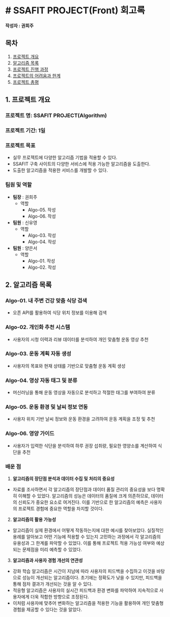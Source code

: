 # # SSAFIT PROJECT(Front) 회고록
**작성자 : 권희주**

## 목차
1. [프로젝트 개요](#1-프로젝트-개요)
2. [알고리즘 목록](#2-알고리즘-목록)
3. [프로젝트 진행 과정](#3-프로젝트-진행-과정)
4. [프로젝트의 어려움과 한계](#4-프로젝트의-어려움과-한계)
5. [프로젝트 총평](#5-프로젝트-총평)

## 1. 프로젝트 개요
### 프로젝트 명: SSAFIT PROJECT(Algorithm)
### 프로젝트 기간: 1일
### 프로젝트 목표
-  실무 프로젝트에 다양한 알고리즘 기법을 적용할 수 있다. 
- SSAFIT 구축 사이트의 다양한 서비스에 적용 가능한 알고리즘을 도출한다. 
- 도출한 알고리즘을 적용한 서비스를 개발할 수 있다. 

### 팀원 및 역할
- **팀장** : 권희주
	- 역할
		- Algo-05. 작성
        - Algo-06. 작성
- **팀원** : 신유영
	- 역할
		- Algo-03. 작성
        - Algo-04. 작성
- **팀원** : 양은서
	- 역할
		- Algo-01. 작성
        - Algo-02. 작성

## 2. 알고리즘 목록
### Algo-01. 내 주변 건강 맞춤 식당 검색
- 오픈 API를 활용하여 식당 위치 정보를 이용해 검색
### Algo-02. 개인화 추천 시스템
- 사용자의 시청 이력과 리뷰 데이터를 분석하여 개인 맞춤형 운동 영상 추천
### Algo-03. 운동 계획 자동 생성
- 사용자의 목표와 현재 상태를 기반으로 맞춤형 운동 계획 생성
### Algo-04. 영상 자동 태그 및 분류
- 머신러닝을 통해 운동 영상을 자동으로 분석하고 적절한 태그를 부여하여 분류
### Algo-05. 운동 환경 및 날씨 정보 연동
- 사용자 위치 기반 날씨 정보와 운동 환경을 고려하여 운동 계획을 조정 및 추천
### Algo-06. 영양 가이드
- 사용자가 입력한 식단을 분석하여 하루 권장 섭취량, 필요한 영양소를 계산하여 식단을 추천

### 배운 점

1. **알고리즘의 장단점 분석과 데이터 수집 및 처리의 중요성**
- 자료를 조사하면서 각 알고리즘의 장단점과 데이터 품질 관리의 중요성을 보다 명확히 이해할 수 있었다. 알고리즘의 성능은 데이터의 품질에 크게 의존하므로, 데이터의 신뢰도가 중요한 요소로 여겨진다. 이를 기반으로 한 알고리즘의 예측은 사용자의 프로젝트 경험에 중요한 역할을 차지할 것이다. 
2.	**알고리즘의 활용 가능성**
- 알고리즘이 실제 환경에서 어떻게 작동하는지에 대한 예시를 찾아보았다. 실질적인 용례를 알아보고 어떤 기능에 적용할 수 있는지 고민하는 과정에서 각 알고리즘의 유용성과 그 한계를 파악할 수 있었다. 이를 통해 프로젝트 적용 가능성 여부와 예상되는 문제점을 미리 예측할 수 있었다. 
3.	**알고리즘과 사용자 경험 개선의 연관성**
- 강화 학습 알고리즘은 시간이 지남에 따라 사용자의 피드백을 수집하고 이것을 바탕으로 성능이 개선되는 알고리즘이다. 초기에는 정확도가 낮을 수 있지만, 피드백을 통해 점차 결과가 개선되는 것을 알 수 있다. 
- 적응형 알고리즘은 사용자의 실시간 피드백과 환경 변화를 파악하여 지속적으로 사용자에게 더욱 적합한 방향으로 조정된다. 
- 이처럼 사용자에 맞추어 변화하는 알고리즘을 적용한 기능을 활용하여 개인 맞춤형 경험을 제공할 수 있다는 것을 알았다. 
